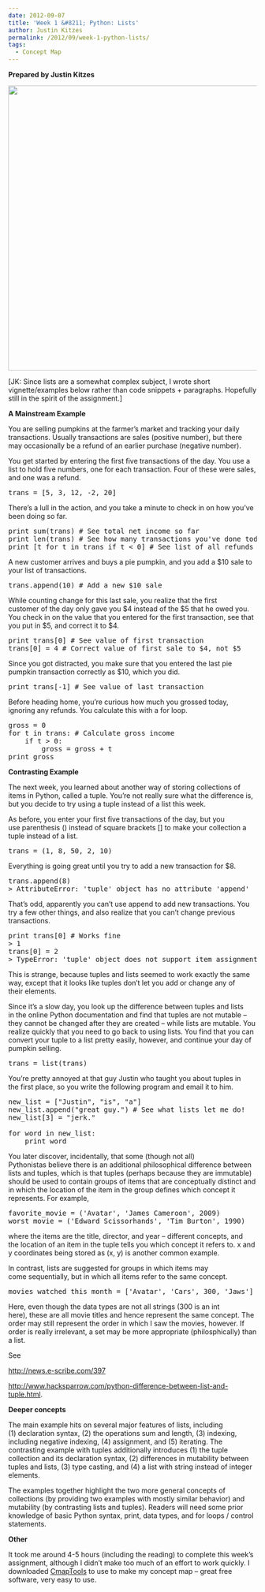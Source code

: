 ```yaml
---
date: 2012-09-07
title: 'Week 1 &#8211; Python: Lists'
author: Justin Kitzes
permalink: /2012/09/week-1-python-lists/
tags:
  - Concept Map
---
```

**Prepared by Justin Kitzes**

[<img class="alignnone size-large wp-image-137" title="kitzes_week1_lists" src="http://teaching.software-carpentry.org/wp-content/uploads/2012/09/kitzes_week1_lists-1024x838.png" alt="" width="707" height="578" />][1]

[JK: Since lists are a somewhat complex subject, I wrote short vignette/examples below rather than code snippets + paragraphs. Hopefully still in the spirit of the assignment.]

**A Mainstream Example**

You are selling pumpkins at the farmer&#8217;s market and tracking your daily transactions. Usually transactions are sales (positive number), but there may occasionally be a refund of an earlier purchase (negative number).

You get started by entering the first five transactions of the day. You use a list to hold five numbers, one for each transaction. Four of these were sales, and one was a refund.

<pre>trans = [5, 3, 12, -2, 20]</pre>

There&#8217;s a lull in the action, and you take a minute to check in on how you&#8217;ve been doing so far.

<pre>print sum(trans) # See total net income so far
print len(trans) # See how many transactions you've done today
print [t for t in trans if t &lt; 0] # See list of all refunds</pre>

A new customer arrives and buys a pie pumpkin, and you add a $10 sale to your list of transactions.

<pre>trans.append(10) # Add a new $10 sale</pre>

While counting change for this last sale, you realize that the first customer of the day only gave you $4 instead of the $5 that he owed you. You check in on the value that you entered for the first transaction, see that you put in $5, and correct it to $4.

<pre>print trans[0] # See value of first transaction
trans[0] = 4 # Correct value of first sale to $4, not $5</pre>

Since you got distracted, you make sure that you entered the last pie pumpkin transaction correctly as $10, which you did.

<pre>print trans[-1] # See value of last transaction</pre>

Before heading home, you&#8217;re curious how much you grossed today, ignoring any refunds. You calculate this with a for loop.

<pre>gross = 0
for t in trans: # Calculate gross income
    if t &gt; 0:
        gross = gross + t
print gross</pre>

**Contrasting Example**

The next week, you learned about another way of storing collections of items in Python, called a tuple. You&#8217;re not really sure what the difference is, but you decide to try using a tuple instead of a list this week.

As before, you enter your first five transactions of the day, but you use parenthesis () instead of square brackets [] to make your collection a tuple instead of a list.

<pre>trans = (1, 8, 50, 2, 10)</pre>

Everything is going great until you try to add a new transaction for $8.

<pre>trans.append(8)
&gt; AttributeError: 'tuple' object has no attribute 'append'</pre>

That&#8217;s odd, apparently you can&#8217;t use append to add new transactions. You try a few other things, and also realize that you can&#8217;t change previous transactions.

<pre>print trans[0] # Works fine
&gt; 1
trans[0] = 2
&gt; TypeError: 'tuple' object does not support item assignment</pre>

This is strange, because tuples and lists seemed to work exactly the same way, except that it looks like tuples don&#8217;t let you add or change any of their elements.

Since it&#8217;s a slow day, you look up the difference between tuples and lists in the online Python documentation and find that tuples are not mutable &#8211; they cannot be changed after they are created &#8211; while lists are mutable. You realize quickly that you need to go back to using lists. You find that you can convert your tuple to a list pretty easily, however, and continue your day of pumpkin selling.

<pre>trans = list(trans)</pre>

You&#8217;re pretty annoyed at that guy Justin who taught you about tuples in the first place, so you write the following program and email it to him.

<pre>new_list = ["Justin", "is", "a"]
new_list.append("great guy.") # See what lists let me do!
new_list[3] = "jerk."

for word in new_list:
    print word</pre>

You later discover, incidentally, that some (though not all) Pythonistas believe there is an additional philosophical difference between lists and tuples, which is that tuples (perhaps because they are immutable) should be used to contain groups of items that are conceptually distinct and in which the location of the item in the group defines which concept it represents. For example,

<pre>favorite_movie = ('Avatar', 'James Cameroon', 2009)
worst_movie = ('Edward Scissorhands', 'Tim Burton', 1990)</pre>

where the items are the title, director, and year &#8211; different concepts, and the location of an item in the tuple tells you which concept it refers to. x and y coordinates being stored as (x, y) is another common example.

In contrast, lists are suggested for groups in which items may come sequentially, but in which all items refer to the same concept.

<pre>movies_watched_this_month = ['Avatar', 'Cars', 300, 'Jaws']</pre>

Here, even though the data types are not all strings (300 is an int here), these are all movie titles and hence represent the same concept. The order may still represent the order in which I saw the movies, however. If order is really irrelevant, a set may be more appropriate (philosphically) than a list.

See

http://news.e-scribe.com/397

http://www.hacksparrow.com/python-difference-between-list-and-tuple.html.

**Deeper concepts**

The main example hits on several major features of lists, including (1) declaration syntax, (2) the operations sum and length, (3) indexing, including negative indexing, (4) assignment, and (5) iterating. The contrasting example with tuples additionally introduces (1) the tuple collection and its declaration syntax, (2) differences in mutability between tuples and lists, (3) type casting, and (4) a list with string instead of integer elements.

The examples together highlight the two more general concepts of collections (by providing two examples with mostly similar behavior) and mutability (by contrasting lists and tuples). Readers will need some prior knowledge of basic Python syntax, print, data types, and for loops / control statements.

**Other**

It took me around 4-5 hours (including the reading) to complete this week&#8217;s assignment, although I didn&#8217;t make too much of an effort to work quickly. I downloaded [CmapTools][2] to use to make my concept map &#8211; great free software, very easy to use.

 [1]: http://teaching.software-carpentry.org/wp-content/uploads/2012/09/kitzes_week1_lists.png
 [2]: http://cmap.ihmc.us/
